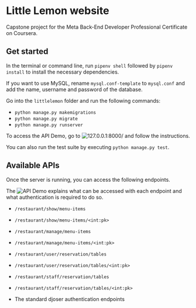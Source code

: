 # Little Lemon website
Capstone project for the Meta Back-End Developer Professional Certificate on Coursera.

## Get started
In the terminal or command line, run `pipenv shell` followed by `pipenv install` to install the necessary dependencies.

If you want to use MySQL, rename `mysql.conf-template` to `mysql.conf` and add the name, username and password of the database.

Go into the `littlelemon` folder and run the following commands:

- `python manage.py makemigrations`
- `python manage.py migrate`
- `python manage.py runserver`

To access the API Demo, go to ![127.0.0.1:8000/](127.0.0.1:8000/) and follow the instructions.

You can also run the test suite by executing `python manage.py test`.

## Available APIs

Once the server is running, you can access the following endpoints. 

The ![API Demo](127.0.0.1:8000/) explains what can be accessed with each endpoint and what authentication is required to do so.
- `/restaurant/show/menu-items`
- `/restaurant/show/menu-items/<int:pk>`
- `/restaurant/manage/menu-items`
- `/restaurant/manage/menu-items/<int:pk>`
- `/restaurant/user/reservation/tables`
- `/restaurant/user/reservation/tables/<int:pk>`
- `/restaurant/staff/reservation/tables`
- `/restaurant/staff/reservation/tables/<int:pk>`

- The standard djoser authentication endpoints



